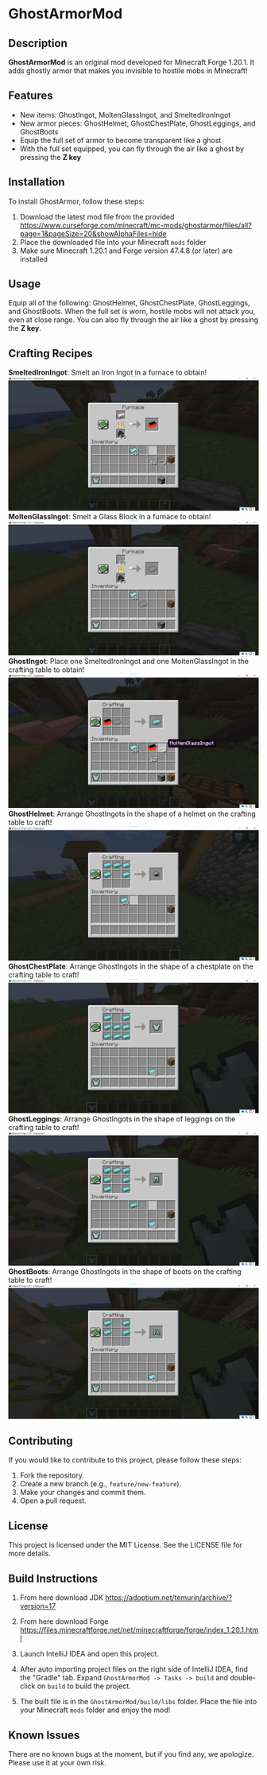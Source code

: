# GhostArmorMod
## Description
**GhostArmorMod** is an original mod developed for Minecraft Forge 1.20.1.
It adds ghostly armor that makes you invisible to hostile mobs in Minecraft!

## Features
- New items: GhostIngot, MoltenGlassIngot, and SmeltedIronIngot 
- New armor pieces: GhostHelmet, GhostChestPlate, GhostLeggings, and GhostBoots
- Equip the full set of armor to become transparent like a ghost
- With the full set equipped, you can fly through the air like a ghost by pressing the **Z key**

## Installation
To install GhostArmor, follow these steps:

1. Download the latest mod file from the provided https://www.curseforge.com/minecraft/mc-mods/ghostarmor/files/all?page=1&pageSize=20&showAlphaFiles=hide
2. Place the downloaded file into your Minecraft `mods` folder 
3. Make sure Minecraft 1.20.1 and Forge version 47.4.8 (or later) are installed 

## Usage

Equip all of the following: GhostHelmet, GhostChestPlate, GhostLeggings, and GhostBoots. 
When the full set is worn, hostile mobs will not attack you, even at close range. 
You can also fly through the air like a ghost by pressing the **Z key**.

## Crafting Recipes

**SmeltedIronIngot**: Smelt an Iron Ingot in a furnace to obtain!
![SmeltedIronIngot](images/img_1.png)
**MoltenGlassIngot**: Smelt a Glass Block in a furnace to obtain!
![MoltenGlassIngot](images/img.png)
**GhostIngot**: Place one SmeltedIronIngot and one MoltenGlassIngot in the crafting table to obtain!  
![GhostIngot](images/img_2.png)
**GhostHelmet**: Arrange GhostIngots in the shape of a helmet on the crafting table to craft!  
![GhostHelmet](images/img_3.png)
**GhostChestPlate**: Arrange GhostIngots in the shape of a chestplate on the crafting table to craft!  
![GhostChestPlate](images/img_4.png)
**GhostLeggings**: Arrange GhostIngots in the shape of leggings on the crafting table to craft!  
![GhostLeggings](images/img_5.png)
**GhostBoots**: Arrange GhostIngots in the shape of boots on the crafting table to craft!
![GhostBoots](images/img_6.png)
## Contributing
If you would like to contribute to this project, please follow these steps:

1. Fork the repository.
2. Create a new branch (e.g., `feature/new-feature`).
3. Make your changes and commit them.
4. Open a pull request.

## License
This project is licensed under the MIT License. See the LICENSE file for more details.

## Build Instructions
1. From here download JDK https://adoptium.net/temurin/archive/?version=17

2. From here download Forge https://files.minecraftforge.net/net/minecraftforge/forge/index_1.20.1.html

3. Launch IntelliJ IDEA and open this project.

4. After auto importing project files on the right side of IntelliJ IDEA, find the "Gradle" tab. Expand `GhostArmorMod -> Tasks -> build` and double-click on `build` to build the project.

5. The built file is in the `GhostArmorMod/build/libs` folder.
   Place the file into your Minecraft `mods` folder and enjoy the mod!

## Known Issues
There are no known bugs at the moment, but if you find any, we apologize. Please use it at your own risk.